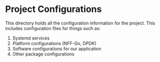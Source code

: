 # Project Configurations

This directory holds all the configuration information for the project.
This includes configuration files for things such as:

1. Systemd services
2. Platform configurations (NFF-Go, DPDK)
3. Software configurations for our application
4. Other package configurations
